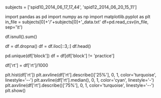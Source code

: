 
subjects = ['spid10_2014_06_17_17_44', 'spid12_2014_06_20_15_11']

import pandas as pd
import numpy as np
import matplotlib.pyplot as plt
in_file = subjects[0]+'/'+subjects[0]+'_data.txt'
df=pd.read_csv(in_file, sep='\t')

df.isnull().sum()

df = df.dropna()
df = df.iloc[::3,:]
df.head()


pd.unique(df['block'])
df = df[df['block'] != 'practice']


df['rt'] = df['rt']/1000

plt.hist(df['rt'])
plt.axvline(df['rt'].describe()['25%'], 0, 1, color='turquoise', linestyle='--')
plt.axvline(df['rt'].median(), 0, 1, color='cyan', linestyle='-')
plt.axvline(df['rt'].describe()['75%'], 0, 1, color='turquoise', linestyle='--')
plt.show()




